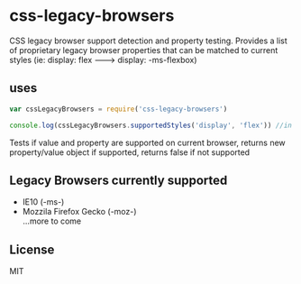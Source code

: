 # css-legacy-browsers
CSS legacy browser support detection and property testing. Provides a list of proprietary legacy browser properties that can be matched to current styles (ie: display: flex ---> display: -ms-flexbox)

## uses
```javascript
var cssLegacyBrowsers = require('css-legacy-browsers')

console.log(cssLegacyBrowsers.supportedStyles('display', 'flex')) //in IE10 returns {property: 'display', value: '-ms-flexbox'} 
```

Tests if value and property are supported on current browser, returns new property/value object if supported, returns false if not supported

## Legacy Browsers currently supported
* IE10 (-ms-)
* Mozzila Firefox Gecko (-moz-)  
...more to come

## License

MIT

